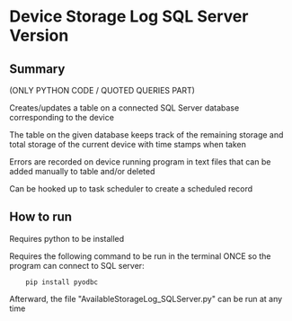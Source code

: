 # Device Storage Log SQL Server Version

## Summary

(ONLY PYTHON CODE / QUOTED QUERIES PART)

Creates/updates a table on a connected SQL Server database corresponding to the device

The table on the given database keeps track of the remaining storage and total storage of the current device with time stamps when taken

Errors are recorded on device running program in text files that can be added manually to table and/or deleted 


Can be hooked up to task scheduler to create a scheduled record 


## How to run

Requires python to be installed


Requires the following command to be run in the terminal ONCE so the program can connect to SQL server:

```
    pip install pyodbc
```

Afterward, the file "AvailableStorageLog_SQLServer.py" can be run at any time